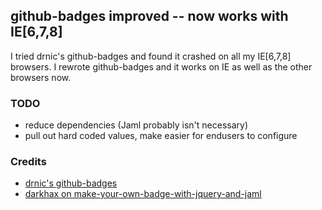 ## github-badges improved -- now works with IE[6,7,8]
I tried drnic's github-badges and found it crashed on all my IE[6,7,8]
browsers.  I rewrote github-badges and it works on IE as well as the
other browsers now.

### TODO
* reduce dependencies (Jaml probably isn't necessary)
* pull out hard coded values, make easier for endusers to configure

### Credits
* [drnic's github-badges](http://github.com/drnic/github-badges)
* [darkhax on make-your-own-badge-with-jquery-and-jaml](http://blog.darkhax.com/2010/03/04/make-your-own-badge-with-jquery-and-jaml)
